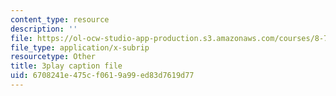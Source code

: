 ```yaml
---
content_type: resource
description: ''
file: https://ol-ocw-studio-app-production.s3.amazonaws.com/courses/8-701-introduction-to-nuclear-and-particle-physics-fall-2020/6708241e475cf0619a99ed83d7619d77_AQkCZmhu0aA.srt
file_type: application/x-subrip
resourcetype: Other
title: 3play caption file
uid: 6708241e-475c-f061-9a99-ed83d7619d77
---
```

